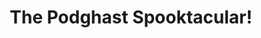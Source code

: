 ---
title: The Podghast Spooktacular!
id: podghast-spooktacular
image: logo-podghast.png
order: 2
facebook: podghast
twitter: podghast
soundcloud: the-podghast-spooktacular
soundcloud-playlist: 57449459
itunes: the-podghast-spooktacular/id939757681
description: Welcome... to the <em>PODGHAST SPOOKTACULAR</em>! The scariest podcast ever created, featuring 100% true tales retold by eccentric scientist Dr Heinrich Von Schtupplegap MD. 
category: Comedy
explicit: "Yes"
---